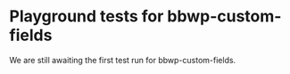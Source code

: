 # Playground tests for bbwp-custom-fields
We are still awaiting the first test run for bbwp-custom-fields.
